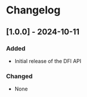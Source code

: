 # Changelog

## [1.0.0] - 2024-10-11

### Added
- Initial release of the DFI API

### Changed
- None

